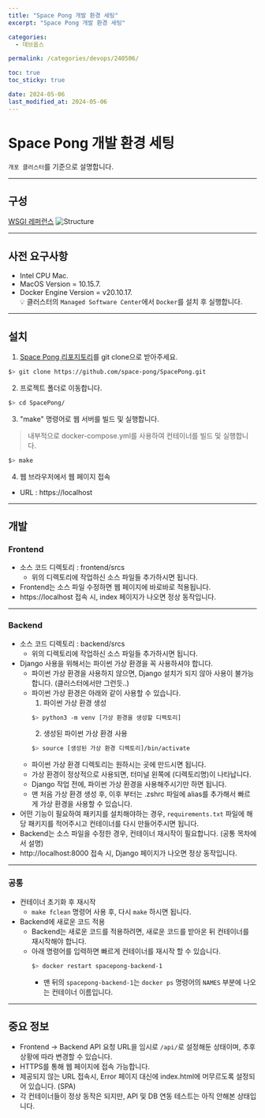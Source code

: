 ```yaml
---
title: "Space Pong 개발 환경 세팅"
excerpt: "Space Pong 개발 환경 세팅"

categories:
  - 데브옵스

permalink: /categories/devops/240506/

toc: true
toc_sticky: true

date: 2024-05-06
last_modified_at: 2024-05-06
---
```


# Space Pong 개발 환경 세팅
`개포 클러스터`를 기준으로 설명합니다.  

---

## 구성
[WSGI 레퍼런스](https://wikidocs.net/75556)
![Structure](https://wikidocs.net/images/page/75556/4-08_1.png)

---

## 사전 요구사항
- Intel CPU Mac.
- MacOS Version = 10.15.7.
- Docker Engine Version = v20.10.17.  
  💡 클러스터의 `Managed Software Center`에서 `Docker`를 설치 후 실행합니다.

---

## 설치
1. [Space Pong 리포지토리](https://github.com/space-pong/SpacePong)를 git clone으로 받아주세요.  
```bash
$> git clone https://github.com/space-pong/SpacePong.git
```

2. 프로젝트 폴더로 이동합니다.
```bash
$> cd SpacePong/
```

3. "make" 명령어로 웹 서버를 빌드 및 실행합니다.
  > 내부적으로 docker-compose.yml를 사용하여 컨테이너를 빌드 및 실행합니다.  
```bash
$> make
```

4. 웹 브라우저에서 웹 페이지 접속
- URL : https://localhost

---
## 개발
### Frontend
- 소스 코드 디렉토리 : frontend/srcs
  - 위의 디렉토리에 작업하신 소스 파일들 추가하시면 됩니다.
- Frontend는 소스 파일 수정하면 웹 페이지에 바로바로 적용됩니다.
- https://localhost 접속 시, index 페이지가 나오면 정상 동작입니다.

---

### Backend
- 소스 코드 디렉토리 : backend/srcs
  - 위의 디렉토리에 작업하신 소스 파일들 추가하시면 됩니다.
- Django 사용을 위해서는 파이썬 가상 환경을 꼭 사용하셔야 합니다.
  - 파이썬 가상 환경을 사용하지 않으면, Django 설치가 되지 않아 사용이 불가능합니다. (클러스터에서만 그런듯..)
  - 파이썬 가상 환경은 아래와 같이 사용할 수 있습니다.
    1. 파이썬 가상 환경 생성
      ```bash
      $> python3 -m venv [가상 환경을 생성할 디렉토리]
      ```
    2. 생성된 파이썬 가상 환경 사용
      ```bash
      $> source [생성된 가상 환경 디렉토리]/bin/activate
      ```
  - 파이썬 가상 환경 디렉토리는 원하시는 곳에 만드시면 됩니다.
  - 가상 환경이 정상적으로 사용되면, 터미널 왼쪽에 (디렉토리명)이 나타납니다.
  - Django 작업 전에, 파이썬 가상 환경을 사용해주시기만 하면 됩니다.
  - 맨 처음 가상 환경 생성 후, 이후 부터는 .zshrc 파일에 alias를 추가해서 빠르게 가상 환경을 사용할 수 있습니다.
- 어떤 기능이 필요하여 패키지를 설치해야하는 경우, `requirements.txt` 파일에 해당 패키지를 적어주시고 컨테이너를 다시 만들어주시면 됩니다.
- Backend는 소스 파일을 수정한 경우, 컨테이너 재시작이 필요합니다. (공통 목차에서 설명)
- http://localhost:8000 접속 시, Django 페이지가 나오면 정상 동작입니다.

---

### 공통
- 컨테이너 초기화 후 재시작
  - `make fclean` 명령어 사용 후, 다시 `make` 하시면 됩니다.
- Backend에 새로운 코드 적용
  - Backend는 새로운 코드를 적용하려면, 새로운 코드를 받아온 뒤 컨테이너를 재시작해야 합니다.
  - 아래 명령어를 입력하면 빠르게 컨테이너를 재시작 할 수 있습니다.  
    ```bash
    $> docker restart spacepong-backend-1
    ```
    - 맨 뒤의 `spacepong-backend-1`는 `docker ps` 명령어의 `NAMES` 부분에 나오는 컨테이너 이름입니다.

---

## 중요 정보
- Frontend -> Backend API 요청 URL을 임시로 `/api/`로 설정해둔 상태이며, 추후 상황에 따라 변경할 수 있습니다.
- HTTPS를 통해 웹 페이지에 접속 가능합니다.
- 제공되지 않는 URL 접속시, Error 페이지 대신에 index.html에 머무르도록 설정되어 있습니다. (SPA)
- 각 컨테이너들이 정상 동작은 되지만, API 및 DB 연동 테스트는 아직 안해본 상태입니다.
